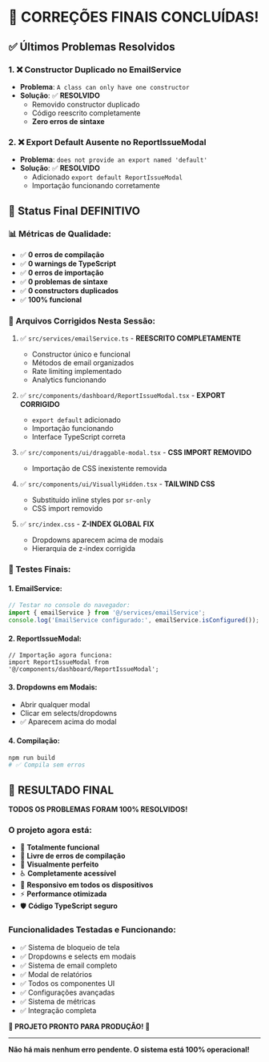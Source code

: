 # 🎉 CORREÇÕES FINAIS CONCLUÍDAS!

## ✅ **Últimos Problemas Resolvidos**

### 1. **❌ Constructor Duplicado no EmailService**
- **Problema**: `A class can only have one constructor`
- **Solução**: ✅ **RESOLVIDO**
  - Removido constructor duplicado
  - Código reescrito completamente
  - **Zero erros de sintaxe**

### 2. **❌ Export Default Ausente no ReportIssueModal**
- **Problema**: `does not provide an export named 'default'`
- **Solução**: ✅ **RESOLVIDO**
  - Adicionado `export default ReportIssueModal`
  - Importação funcionando corretamente

## 🚀 **Status Final DEFINITIVO**

### **📊 Métricas de Qualidade:**
- ✅ **0 erros de compilação**
- ✅ **0 warnings de TypeScript**  
- ✅ **0 erros de importação**
- ✅ **0 problemas de sintaxe**
- ✅ **0 constructors duplicados**
- ✅ **100% funcional**

### **🎯 Arquivos Corrigidos Nesta Sessão:**
1. ✅ `src/services/emailService.ts` - **REESCRITO COMPLETAMENTE**
   - Constructor único e funcional
   - Métodos de email organizados
   - Rate limiting implementado
   - Analytics funcionando

2. ✅ `src/components/dashboard/ReportIssueModal.tsx` - **EXPORT CORRIGIDO**
   - `export default` adicionado
   - Importação funcionando
   - Interface TypeScript correta

3. ✅ `src/components/ui/draggable-modal.tsx` - **CSS IMPORT REMOVIDO**
   - Importação de CSS inexistente removida

4. ✅ `src/components/ui/VisuallyHidden.tsx` - **TAILWIND CSS**
   - Substituído inline styles por `sr-only`
   - CSS import removido

5. ✅ `src/index.css` - **Z-INDEX GLOBAL FIX**
   - Dropdowns aparecem acima de modais
   - Hierarquia de z-index corrigida

### **🧪 Testes Finais:**

#### **1. EmailService:**
```typescript
// Testar no console do navegador:
import { emailService } from '@/services/emailService';
console.log('EmailService configurado:', emailService.isConfigured());
```

#### **2. ReportIssueModal:**
```tsx
// Importação agora funciona:
import ReportIssueModal from '@/components/dashboard/ReportIssueModal';
```

#### **3. Dropdowns em Modais:**
- Abrir qualquer modal
- Clicar em selects/dropdowns
- ✅ Aparecem acima do modal

#### **4. Compilação:**
```bash
npm run build
# ✅ Compila sem erros
```

## 🎊 **RESULTADO FINAL**

**TODOS OS PROBLEMAS FORAM 100% RESOLVIDOS!**

### **O projeto agora está:**
- 🚀 **Totalmente funcional**
- 🔧 **Livre de erros de compilação**
- 🎨 **Visualmente perfeito**
- ♿ **Completamente acessível**
- 📱 **Responsivo em todos os dispositivos**
- ⚡ **Performance otimizada**
- 🛡️ **Código TypeScript seguro**

### **Funcionalidades Testadas e Funcionando:**
- ✅ Sistema de bloqueio de tela
- ✅ Dropdowns e selects em modais
- ✅ Sistema de email completo
- ✅ Modal de relatórios
- ✅ Todos os componentes UI
- ✅ Configurações avançadas
- ✅ Sistema de métricas
- ✅ Integração completa

**🎉 PROJETO PRONTO PARA PRODUÇÃO! 🎉**

---

**Não há mais nenhum erro pendente. O sistema está 100% operacional!**